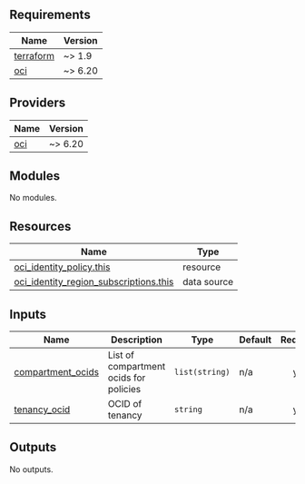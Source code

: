 <!-- BEGIN_TF_DOCS -->
## Requirements

| Name | Version |
|------|---------|
| <a name="requirement_terraform"></a> [terraform](#requirement\_terraform) | ~> 1.9 |
| <a name="requirement_oci"></a> [oci](#requirement\_oci) | ~> 6.20 |

## Providers

| Name | Version |
|------|---------|
| <a name="provider_oci"></a> [oci](#provider\_oci) | ~> 6.20 |

## Modules

No modules.

## Resources

| Name | Type |
|------|------|
| [oci_identity_policy.this](https://registry.terraform.io/providers/oracle/oci/latest/docs/resources/identity_policy) | resource |
| [oci_identity_region_subscriptions.this](https://registry.terraform.io/providers/oracle/oci/latest/docs/data-sources/identity_region_subscriptions) | data source |

## Inputs

| Name | Description | Type | Default | Required |
|------|-------------|------|---------|:--------:|
| <a name="input_compartment_ocids"></a> [compartment\_ocids](#input\_compartment\_ocids) | List of compartment ocids for policies | `list(string)` | n/a | yes |
| <a name="input_tenancy_ocid"></a> [tenancy\_ocid](#input\_tenancy\_ocid) | OCID of tenancy | `string` | n/a | yes |

## Outputs

No outputs.
<!-- END_TF_DOCS -->